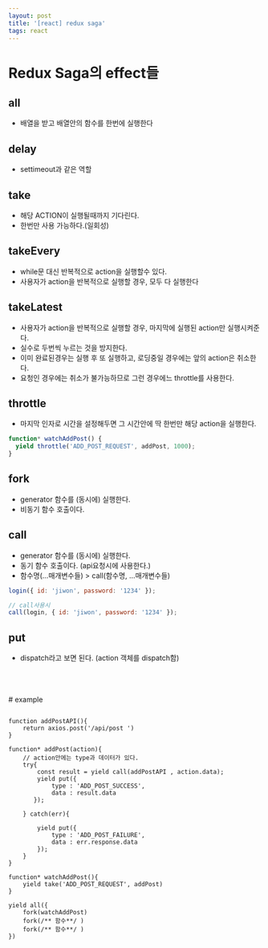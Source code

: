 ```yaml
---
layout: post
title: '[react] redux saga'
tags: react
---
```


# Redux Saga의 effect들

## all

- 배열을 받고 배열안의 함수를 한번에 실행한다

## delay

- settimeout과 같은 역할

## take

- 해당 ACTION이 실행될때까지 기다린다.
- 한번만 사용 가능하다.(일회성)

## takeEvery

- while문 대신 반복적으로 action을 실행할수 있다.
- 사용자가 action을 반복적으로 실행할 경우, 모두 다 실행한다

## takeLatest

- 사용자가 action을 반복적으로 실행할 경우, 마지막에 실행된 action만 실행시켜준다.
- 실수로 두번씩 누르는 것을 방지한다.
- 이미 완료된경우는 실행 후 또 실행하고, 로딩중일 경우에는 앞의 action은 취소한다.
- 요청인 경우에는 취소가 불가능하므로 그런 경우에느 throttle를 사용한다.

## throttle

- 마지막 인자로 시간을 설정해두면 그 시간안에 딱 한번만 해당 action을 실행한다.

```js
function* watchAddPost() {
  yield throttle('ADD_POST_REQUEST', addPost, 1000);
}
```

## fork

- generator 함수를 (동시에) 실행한다.
- 비동기 함수 호출이다.

## call

- generator 함수를 (동시에) 실행한다.
- 동기 함수 호출이다. (api요청시에 사용한다.)
- 함수명(...매개변수들) > call(함수명, ...매개변수들)

```js
login({ id: 'jiwon', password: '1234' });

// call사용시
call(login, { id: 'jiwon', password: '1234' });
```

## put

- dispatch라고 보면 된다. (action 객체를 dispatch함)

<br/>
<br/>
<br/>
# example

```JS

function addPostAPI(){
    return axios.post('/api/post ')
}

function* addPost(action){
    // action안에는 type과 데이터가 있다.
    try{
        const result = yield call(addPostAPI , action.data);
        yield put({
            type : 'ADD_POST_SUCCESS',
            data : result.data
       });

    } catch(err){

        yield put({
            type : 'ADD_POST_FAILURE',
            data : err.response.data
        });
    }
}

function* watchAddPost(){
    yield take('ADD_POST_REQUEST', addPost)
}

yield all({
    fork(watchAddPost)
    fork(/** 함수**/ )
    fork(/** 함수**/ )
})

```
